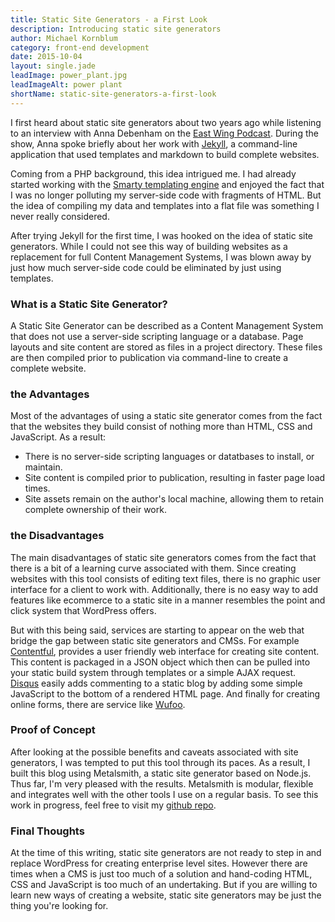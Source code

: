```yaml
---
title: Static Site Generators - a First Look
description: Introducing static site generators
author: Michael Kornblum
category: front-end development
date: 2015-10-04
layout: single.jade
leadImage: power_plant.jpg
leadImageAlt: power plant
shortName: static-site-generators-a-first-look
---
```


I first heard about static site generators about two years ago while listening to an interview with Anna Debenham on the [East Wing Podcast](http://5by5.tv/eastwing/69). During the show, Anna spoke briefly about her work with [Jekyll](https://jekyllrb.com/), a command-line application that used templates and markdown to build complete websites.

Coming from a PHP background, this idea intrigued me. I had already started working with the [Smarty templating engine](http://www.smarty.net/) and enjoyed the fact that I was no longer polluting my server-side code with fragments of HTML. But the idea of compiling my data and templates into a flat file was something I never really considered.

After trying Jekyll for the first time, I was hooked on the idea of static site generators. While I could not see this way of building websites as a replacement for full Content Management Systems, I was blown away by just how much server-side code could be eliminated by just using templates.

### What is a Static Site Generator?
A Static Site Generator can be described as a Content Management System that does not use a server-side scripting language or a database. Page layouts and site content are stored as files in a project directory. These files are then compiled prior to publication via command-line to create a complete website.

### the Advantages
Most of the advantages of using a static site generator comes from the fact that the websites they build consist of nothing more than HTML, CSS and JavaScript. As a result:

- There is no server-side scripting languages or datatbases to install, or maintain.
- Site content is compiled prior to publication, resulting in faster page load times.
- Site assets remain on the author's local machine, allowing them to retain complete ownership of their work.

### the Disadvantages
The main disadvantages of static site generators comes from the fact that there is a bit of a learning curve associated with them. Since creating websites with this tool consists of editing text files, there is no graphic user interface for a client to work with. Additionally, there is no easy way to add features like ecommerce to a static site in a manner resembles the point and click system that WordPress offers.

But with this being said, services are starting to appear on the web that bridge the gap between static site generators and CMSs. For example [Contentful](https://contentful.com), provides a user friendly web  interface for creating site content. This content is packaged in a JSON object which then can be pulled into your static build system through templates or a simple AJAX request. [Disqus](https://disqus.com) easily adds commenting to a static blog by adding some simple JavaScript to the bottom of a rendered HTML page. And finally for creating online forms, there are service like [Wufoo](http://www.wufoo.com).

### Proof of Concept
After looking at the possible benefits and caveats associated with site generators, I was tempted to put this tool through its paces. As a result, I built this blog using Metalsmith, a static site generator based on Node.js. Thus far, I'm very pleased with the results. Metalsmith is modular, flexible and integrates well with the other tools I use on a regular basis. To see this work in progress, feel free to visit my [github repo](http://github.com/michaelkornblum/soda-fountain/).

### Final Thoughts
At the time of this writing, static site generators are not ready to step in and replace WordPress for creating enterprise level sites. However there are times when a CMS is just too much of a solution and hand-coding HTML, CSS and JavaScript is too much of an undertaking. But if you are willing to learn new ways of creating a website, static site generators may be just the thing you're looking for.
